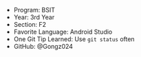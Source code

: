 - Program: BSIT
- Year:  3rd Year
- Section: F2
- Favorite Language: Android Studio
- One Git Tip Learned:  Use `git status` often
- GitHub: @Gongz024